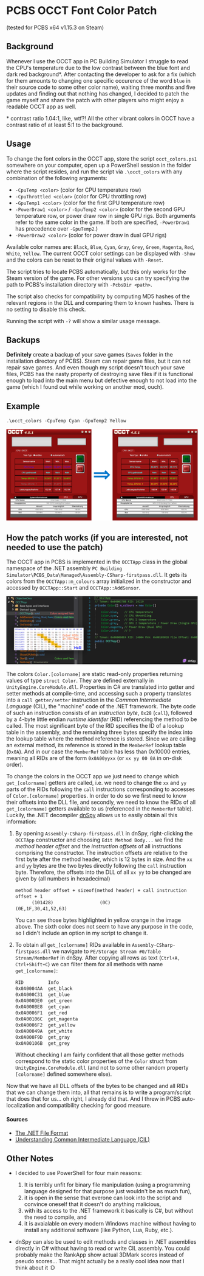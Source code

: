 PCBS OCCT Font Color Patch
===

(tested for PCBS x64 v1.15.3 on Steam)

## **Background**
Whenever I use the OCCT app in PC Building Simulator I struggle to read the CPU's temperature due to the low contrast between the blue font and dark red background\*. After contacting the developer to ask for a fix (which for them amounts to changing one specific occurence of the word `blue` in their source code to some other color name), waiting three months and five updates and finding out that nothing has changed, I decided to patch the game myself and share the patch with other players who might enjoy a readable OCCT app as well.

\* contrast ratio 1.04:1, like, wtf?! All the other vibrant colors in OCCT have a contrast ratio of at least 5:1 to the background.

## **Usage**
To change the font colors in the OCCT app, store the script `occt_colors.ps1` somewhere on your computer, open up a PowerShell session in the folder where the script resides, and run the script via `.\occt_colors` with any combination of the following arguments:

- `-CpuTemp <color>` (color for CPU temperature row)
- `-CpuThrottled <color>` (color for CPU throttling row)
- `-GpuTemp1 <color>` (color for the first GPU temperature row)
- `-PowerDraw1 <color>` / `-GpuTemp2 <color>` (color for the second GPU temperature row, or power draw row in single GPU rigs. Both arguments refer to the same color in the game. If both are specified, `-PowerDraw1` has precedence over `-GpuTemp2`.)
- `-PowerDraw2 <color>` (color for power draw in dual GPU rigs)

Available color names are: `Black`, `Blue`, `Cyan`, `Gray`, `Grey`, `Green`, `Magenta`, `Red`, `White`, `Yellow`. The current OCCT color settings can be displayed with `-Show` and the colors can be reset to their original values with `-Reset`.

The script tries to locate PCBS automatically, but this only works for the Steam version of the game. For other versions you can try specifying the path to PCBS's installation directory with `-PcbsDir <path>`.

The script also checks for compatibility by computing MD5 hashes of the relevant regions in the DLL and comparing them to known hashes. There is no setting to disable this check.

Running the script with `-?` will show a similar usage message.

## **Backups**
**Definitely** create a backup of your save games (`Saves` folder in the installation directory of PCBS). Steam can repair game files, but it can not repair save games. And even though my script doesn't touch your save files, PCBS has the nasty property of destroying save files if it is functional enough to load into the main menu but defective enough to not load into the game (which I found out while working on another mod, ouch).

## **Example**
```ps1
.\occt_colors -CpuTemp Cyan -GpuTemp2 Yellow
```

![Example](example.png)

## **How the patch works** (if you are interested, not needed to use the patch)
The OCCT app in PCBS is implemented in the `OCCTApp` class in the global namespace of the .NET assembly `PC Building Simulator\PCBS_Data\Managed\Assembly-CSharp-firstpass.dll`. It gets its colors from the `OCCTApp::m_colours` array initialized in the constructor and accessed by `OCCTApp::Start` and `OCCTApp::AddSensor`.

![Test](dnSpy.png)

The colors `Color.[colorname]` are static read-only properties returning values of type `struct Color`. They are defined externally in `UnityEngine.CoreModule.dll`. Properties in C# are translated into getter and setter methods at compile-time, and accessing such a property translates into a `call getter/setter` instruction in the *Common Intermediate Language* (CIL), the "machine" code of the .NET framework. The byte code of such an instruction consists of an *instruction byte*, `0x28` (`call`), followed by a 4-byte little endian *runtime identifer* (RID) referencing the method to be called. The most significant byte of the RID specifies the ID of a lookup table in the assembly, and the remaining three bytes specify the index into the lookup table where the method reference is stored. Since we are calling an external method, its reference is stored in the `MemberRef` lookup table (`0x0A`). And in our case the `MemberRef` table has less than 0x10000 entries, meaning all RIDs are of the form `0x0A00yyxx` (or `xx yy 00 0A` in on-disk order).

To change the colors in the OCCT app we just need to change which `get_[colorname]` getters are called, i.e. we need to change the `xx` and `yy` parts of the RIDs following the `call` instructions corresponding to accesses of `Color.[colorname]` properties. In order to do so we first need to know their offsets into the DLL file, and secondly, we need to know the RIDs of all `get_[colorname]` getters available to us (referenced in the `MemberRef` table). Luckily, the .NET decompiler [dnSpy](https://dnspy.org/ "dnSpy.org") allows us to easily obtain all this information:

1. By opening `Assembly-CSharp-firstpass.dll` in dnSpy, right-clicking the `OCCTApp` constructor and choosing `Edit Method Body...` we find the *method header offset* and the *instruction offsets* of all instructions comprising the constructor. The instruction offsets are relative to the first byte after the method header, which is 12 bytes in size. And the `xx` and `yy` bytes are the two bytes directly following the `call` instruction byte. Therefore, the offsets into the DLL of all `xx yy` to be changed are given by (all numbers in hexadecimal)

       method header offset + sizeof(method header) + call instruction offset + 1
             (101428)                 (0C)              (0E,1F,30,41,52,63)

   You can see those bytes highlighted in yellow orange in the image above. The sixth color does not seem to have any purpose in the code, so I didn't include an option in my script to change it.

2. To obtain all `get_[colorname]` RIDs available in `Assembly-CSharp-firstpass.dll` we navigate to `PE/Storage Stream #0/Table Stream/MemberRef` in dnSpy. After copying all rows as text (`Ctrl+A, Ctrl+Shift+C`) we can filter them for all methods with name `get_[colorname]`:

       RID         Info
       0x0A0004AA  get_black
       0x0A000C31  get_blue
       0x0A000DE0  get_green
       0x0A000BE8  get_cyan
       0x0A0006F1  get_red
       0x0A00106C  get_magenta
       0x0A0006F2  get_yellow
       0x0A00049A  get_white
       0x0A000F9D  get_gray
       0x0A00106B  get_grey

   Without checking I am fairly confident that all those getter methods correspond to the static color properties of the `Color` struct from `UnityEngine.CoreModule.dll` (and not to some other random property `[colorname]` defined somewhere else).

Now that we have all DLL offsets of the bytes to be changed and all RIDs that we can change them into, all that remains is to write a program/script that does that for us... oh right, I already did that. And I threw in PCBS auto-localization and compatibility checking for good measure.

#### Sources
- [The .NET File Format](https://www.codeproject.com/Articles/12585/The-NET-File-Format "The .NET File Format - CodeProject.com")
- [Understanding Common Intermediate Language (CIL)](https://www.codeproject.com/Articles/362076/Understanding-Common-Intermediate-Language-CIL "Understanding Common Intermediate Language (CIL) - CodeProject.com")

## **Other Notes**
 - I decided to use PowerShell for four main reasons:

   1. It is terribly unfit for binary file manipulation (using a programming language designed for that purpose just wouldn't be as much fun),
   2. it is open in the sense that everone can look into the script and convince oneself that it doesn't do anything malicious,
   3. with its access to the .NET framework it basically is C#, but without the need to compile, and
   4. it is avaialable on every modern Windows machine without having to install any additional software (like Python, Lua, Ruby, etc.).

 - dnSpy can also be used to edit methods and classes in .NET assemblies directly in C# without having to read or write CIL assembly. You could probably make the RankApp show actual 3DMark scores instead of pseudo scores... That might actually be a really cool idea now that I think about it :D